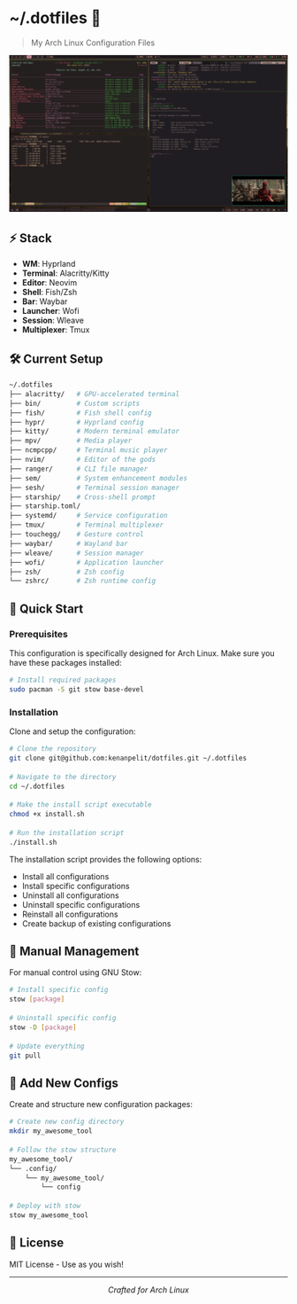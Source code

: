 # ~/.dotfiles 🚀

> My Arch Linux Configuration Files

<div align="center">
  <img src="screenshots/review.png" alt="Desktop Preview"/>
</div>

## ⚡️ Stack
- **WM**: Hyprland
- **Terminal**: Alacritty/Kitty
- **Editor**: Neovim
- **Shell**: Fish/Zsh
- **Bar**: Waybar
- **Launcher**: Wofi
- **Session**: Wleave
- **Multiplexer**: Tmux

## 🛠 Current Setup
```bash
~/.dotfiles
├── alacritty/   # GPU-accelerated terminal
├── bin/         # Custom scripts
├── fish/        # Fish shell config
├── hypr/        # Hyprland config
├── kitty/       # Modern terminal emulator
├── mpv/         # Media player
├── ncmpcpp/     # Terminal music player
├── nvim/        # Editor of the gods
├── ranger/      # CLI file manager
├── sem/         # System enhancement modules
├── sesh/        # Terminal session manager
├── starship/    # Cross-shell prompt
├── starship.toml/ 
├── systemd/     # Service configuration
├── tmux/        # Terminal multiplexer
├── touchegg/    # Gesture control
├── waybar/      # Wayland bar
├── wleave/      # Session manager
├── wofi/        # Application launcher
├── zsh/         # Zsh config
└── zshrc/       # Zsh runtime config
```

## 🚀 Quick Start

### Prerequisites
This configuration is specifically designed for Arch Linux. Make sure you have these packages installed:

```bash
# Install required packages
sudo pacman -S git stow base-devel
```

### Installation
Clone and setup the configuration:

```bash
# Clone the repository
git clone git@github.com:kenanpelit/dotfiles.git ~/.dotfiles

# Navigate to the directory
cd ~/.dotfiles

# Make the install script executable
chmod +x install.sh

# Run the installation script
./install.sh
```

The installation script provides the following options:
- Install all configurations
- Install specific configurations
- Uninstall all configurations
- Uninstall specific configurations
- Reinstall all configurations
- Create backup of existing configurations

## 🔧 Manual Management
For manual control using GNU Stow:

```bash
# Install specific config
stow [package]

# Uninstall specific config
stow -D [package]

# Update everything
git pull
```

## 💫 Add New Configs
Create and structure new configuration packages:

```bash
# Create new config directory
mkdir my_awesome_tool

# Follow the stow structure
my_awesome_tool/
└── .config/
    └── my_awesome_tool/
        └── config

# Deploy with stow
stow my_awesome_tool
```

## 📝 License
MIT License - Use as you wish!

---
<div align="center">
  <i>Crafted for Arch Linux</i>
</div>
